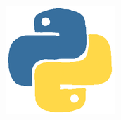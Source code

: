 <p align="center">
  <img src="https://github.com/raturi7/Images/blob/1ea3f2334a91c6e0bab20eb0ed62624124303ad4/python.gif" width="250" alt="python">
</p>
